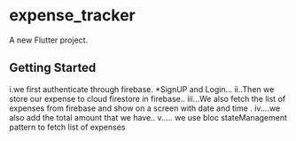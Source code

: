 # expense_tracker

A new Flutter project.

## Getting Started
i.we first authenticate through firebase.
*SignUP and Login...
ii..Then we store our expense  to cloud firestore  in firebase..
iii...We also fetch the list of expenses from firebase and show on a screen with date and time .
iv....we also add the total amount that we have..
v..... we use bloc stateManagement pattern to fetch list of expenses
